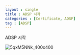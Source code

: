 ```yaml
---
layout : single
title : ADSP 시작
categories : [Certificate, ADSP]
tag : [ADSP]
---
```


ADSP 시작

![5qxM5NNk_400x400](/home/yooseungwoo/workspace/yswSlamDunk.github.io/images/2022-12-29-글01/5qxM5NNk_400x400.jpg)